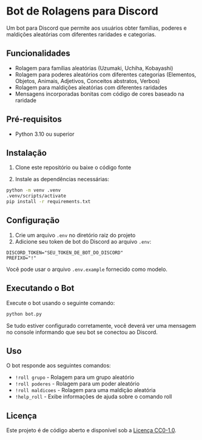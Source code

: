 # Bot de Rolagens para Discord

Um bot para Discord que permite aos usuários obter famílias, poderes e maldições aleatórias com diferentes raridades e categorias.

## Funcionalidades

- Rolagem para famílias aleatórias (Uzumaki, Uchiha, Kobayashi)
- Rolagem para poderes aleatórios com diferentes categorias (Elementos, Objetos, Animais, Adjetivos, Conceitos abstratos, Verbos)
- Rolagem para maldições aleatórias com diferentes raridades
- Mensagens incorporadas bonitas com código de cores baseado na raridade

## Pré-requisitos

- Python 3.10 ou superior

## Instalação

1. Clone este repositório ou baixe o código fonte

2. Instale as dependências necessárias:

```bash
python -m venv .venv
.venv/scripts/activate
pip install -r requirements.txt
```

## Configuração

1. Crie um arquivo `.env` no diretório raiz do projeto
2. Adicione seu token de bot do Discord ao arquivo `.env`:

```
DISCORD_TOKEN="SEU_TOKEN_DE_BOT_DO_DISCORD"
PREFIXO="!"
```

Você pode usar o arquivo `.env.example` fornecido como modelo.

## Executando o Bot

Execute o bot usando o seguinte comando:

```bash
python bot.py
```

Se tudo estiver configurado corretamente, você deverá ver uma mensagem no console informando que seu bot se conectou ao Discord.

## Uso

O bot responde aos seguintes comandos:

- `!roll grupo` - Rolagem para um grupo aleatório
- `!roll poderes` - Rolagem para um poder aleatório
- `!roll maldicoes` - Rolagem para uma maldição aleatória
- `!help_roll` - Exibe informações de ajuda sobre o comando roll

## Licença

Este projeto é de código aberto e disponível sob a [Licença CC0-1.0](https://choosealicense.com/licenses/cc0-1.0/).